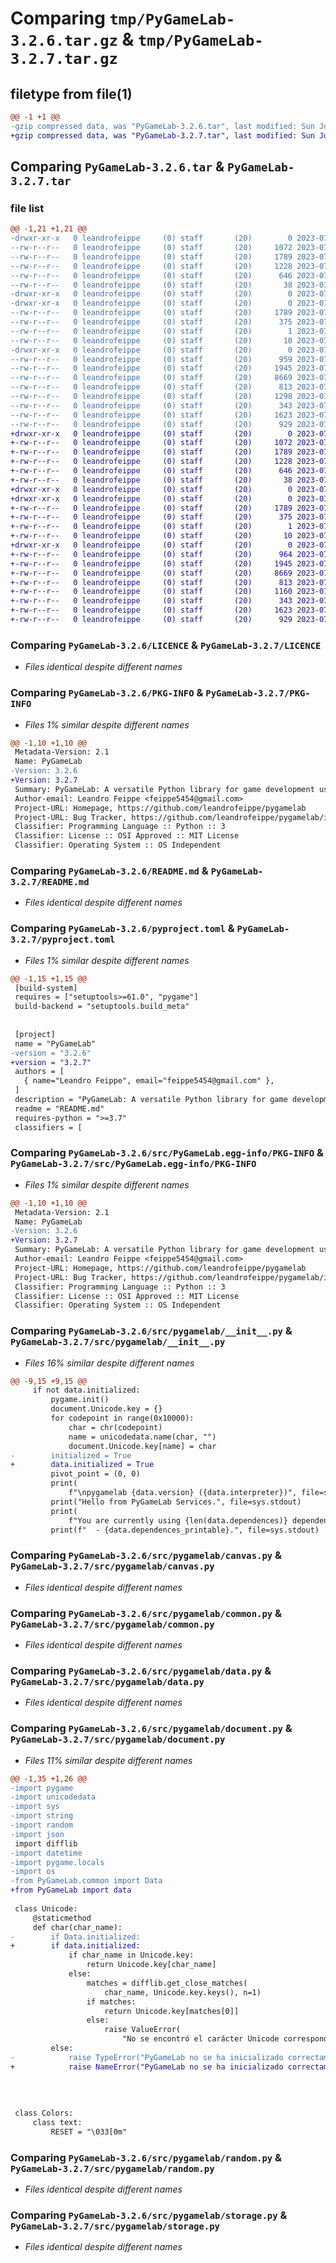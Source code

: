 # Comparing `tmp/PyGameLab-3.2.6.tar.gz` & `tmp/PyGameLab-3.2.7.tar.gz`

## filetype from file(1)

```diff
@@ -1 +1 @@
-gzip compressed data, was "PyGameLab-3.2.6.tar", last modified: Sun Jul 23 19:29:23 2023, max compression
+gzip compressed data, was "PyGameLab-3.2.7.tar", last modified: Sun Jul 23 19:49:10 2023, max compression
```

## Comparing `PyGameLab-3.2.6.tar` & `PyGameLab-3.2.7.tar`

### file list

```diff
@@ -1,21 +1,21 @@
-drwxr-xr-x   0 leandrofeippe     (0) staff       (20)        0 2023-07-23 19:29:23.000000 PyGameLab-3.2.6/
--rw-r--r--   0 leandrofeippe     (0) staff       (20)     1072 2023-07-16 20:03:01.000000 PyGameLab-3.2.6/LICENCE
--rw-r--r--   0 leandrofeippe     (0) staff       (20)     1789 2023-07-23 19:29:23.000000 PyGameLab-3.2.6/PKG-INFO
--rw-r--r--   0 leandrofeippe     (0) staff       (20)     1228 2023-07-23 19:21:52.000000 PyGameLab-3.2.6/README.md
--rw-r--r--   0 leandrofeippe     (0) staff       (20)      646 2023-07-23 19:28:47.000000 PyGameLab-3.2.6/pyproject.toml
--rw-r--r--   0 leandrofeippe     (0) staff       (20)       38 2023-07-23 19:29:23.000000 PyGameLab-3.2.6/setup.cfg
-drwxr-xr-x   0 leandrofeippe     (0) staff       (20)        0 2023-07-23 19:29:23.000000 PyGameLab-3.2.6/src/
-drwxr-xr-x   0 leandrofeippe     (0) staff       (20)        0 2023-07-23 19:29:23.000000 PyGameLab-3.2.6/src/PyGameLab.egg-info/
--rw-r--r--   0 leandrofeippe     (0) staff       (20)     1789 2023-07-23 19:29:23.000000 PyGameLab-3.2.6/src/PyGameLab.egg-info/PKG-INFO
--rw-r--r--   0 leandrofeippe     (0) staff       (20)      375 2023-07-23 19:29:23.000000 PyGameLab-3.2.6/src/PyGameLab.egg-info/SOURCES.txt
--rw-r--r--   0 leandrofeippe     (0) staff       (20)        1 2023-07-23 19:29:23.000000 PyGameLab-3.2.6/src/PyGameLab.egg-info/dependency_links.txt
--rw-r--r--   0 leandrofeippe     (0) staff       (20)       10 2023-07-23 19:29:23.000000 PyGameLab-3.2.6/src/PyGameLab.egg-info/top_level.txt
-drwxr-xr-x   0 leandrofeippe     (0) staff       (20)        0 2023-07-23 19:29:23.000000 PyGameLab-3.2.6/src/pygamelab/
--rw-r--r--   0 leandrofeippe     (0) staff       (20)      959 2023-07-23 19:16:05.000000 PyGameLab-3.2.6/src/pygamelab/__init__.py
--rw-r--r--   0 leandrofeippe     (0) staff       (20)     1945 2023-07-23 18:39:26.000000 PyGameLab-3.2.6/src/pygamelab/canvas.py
--rw-r--r--   0 leandrofeippe     (0) staff       (20)     8669 2023-07-23 18:39:11.000000 PyGameLab-3.2.6/src/pygamelab/common.py
--rw-r--r--   0 leandrofeippe     (0) staff       (20)      813 2023-07-23 19:28:24.000000 PyGameLab-3.2.6/src/pygamelab/data.py
--rw-r--r--   0 leandrofeippe     (0) staff       (20)     1298 2023-07-23 18:27:02.000000 PyGameLab-3.2.6/src/pygamelab/document.py
--rw-r--r--   0 leandrofeippe     (0) staff       (20)      343 2023-07-23 18:39:52.000000 PyGameLab-3.2.6/src/pygamelab/locals.py
--rw-r--r--   0 leandrofeippe     (0) staff       (20)     1623 2023-07-23 18:30:07.000000 PyGameLab-3.2.6/src/pygamelab/random.py
--rw-r--r--   0 leandrofeippe     (0) staff       (20)      929 2023-07-23 18:40:13.000000 PyGameLab-3.2.6/src/pygamelab/storage.py
+drwxr-xr-x   0 leandrofeippe     (0) staff       (20)        0 2023-07-23 19:49:10.000000 PyGameLab-3.2.7/
+-rw-r--r--   0 leandrofeippe     (0) staff       (20)     1072 2023-07-16 20:03:01.000000 PyGameLab-3.2.7/LICENCE
+-rw-r--r--   0 leandrofeippe     (0) staff       (20)     1789 2023-07-23 19:49:10.000000 PyGameLab-3.2.7/PKG-INFO
+-rw-r--r--   0 leandrofeippe     (0) staff       (20)     1228 2023-07-23 19:21:52.000000 PyGameLab-3.2.7/README.md
+-rw-r--r--   0 leandrofeippe     (0) staff       (20)      646 2023-07-23 19:48:30.000000 PyGameLab-3.2.7/pyproject.toml
+-rw-r--r--   0 leandrofeippe     (0) staff       (20)       38 2023-07-23 19:49:10.000000 PyGameLab-3.2.7/setup.cfg
+drwxr-xr-x   0 leandrofeippe     (0) staff       (20)        0 2023-07-23 19:49:10.000000 PyGameLab-3.2.7/src/
+drwxr-xr-x   0 leandrofeippe     (0) staff       (20)        0 2023-07-23 19:49:10.000000 PyGameLab-3.2.7/src/PyGameLab.egg-info/
+-rw-r--r--   0 leandrofeippe     (0) staff       (20)     1789 2023-07-23 19:49:10.000000 PyGameLab-3.2.7/src/PyGameLab.egg-info/PKG-INFO
+-rw-r--r--   0 leandrofeippe     (0) staff       (20)      375 2023-07-23 19:49:10.000000 PyGameLab-3.2.7/src/PyGameLab.egg-info/SOURCES.txt
+-rw-r--r--   0 leandrofeippe     (0) staff       (20)        1 2023-07-23 19:49:10.000000 PyGameLab-3.2.7/src/PyGameLab.egg-info/dependency_links.txt
+-rw-r--r--   0 leandrofeippe     (0) staff       (20)       10 2023-07-23 19:49:10.000000 PyGameLab-3.2.7/src/PyGameLab.egg-info/top_level.txt
+drwxr-xr-x   0 leandrofeippe     (0) staff       (20)        0 2023-07-23 19:49:10.000000 PyGameLab-3.2.7/src/pygamelab/
+-rw-r--r--   0 leandrofeippe     (0) staff       (20)      964 2023-07-23 19:44:55.000000 PyGameLab-3.2.7/src/pygamelab/__init__.py
+-rw-r--r--   0 leandrofeippe     (0) staff       (20)     1945 2023-07-23 18:39:26.000000 PyGameLab-3.2.7/src/pygamelab/canvas.py
+-rw-r--r--   0 leandrofeippe     (0) staff       (20)     8669 2023-07-23 18:39:11.000000 PyGameLab-3.2.7/src/pygamelab/common.py
+-rw-r--r--   0 leandrofeippe     (0) staff       (20)      813 2023-07-23 19:28:24.000000 PyGameLab-3.2.7/src/pygamelab/data.py
+-rw-r--r--   0 leandrofeippe     (0) staff       (20)     1160 2023-07-23 19:47:34.000000 PyGameLab-3.2.7/src/pygamelab/document.py
+-rw-r--r--   0 leandrofeippe     (0) staff       (20)      343 2023-07-23 18:39:52.000000 PyGameLab-3.2.7/src/pygamelab/locals.py
+-rw-r--r--   0 leandrofeippe     (0) staff       (20)     1623 2023-07-23 18:30:07.000000 PyGameLab-3.2.7/src/pygamelab/random.py
+-rw-r--r--   0 leandrofeippe     (0) staff       (20)      929 2023-07-23 18:40:13.000000 PyGameLab-3.2.7/src/pygamelab/storage.py
```

### Comparing `PyGameLab-3.2.6/LICENCE` & `PyGameLab-3.2.7/LICENCE`

 * *Files identical despite different names*

### Comparing `PyGameLab-3.2.6/PKG-INFO` & `PyGameLab-3.2.7/PKG-INFO`

 * *Files 1% similar despite different names*

```diff
@@ -1,10 +1,10 @@
 Metadata-Version: 2.1
 Name: PyGameLab
-Version: 3.2.6
+Version: 3.2.7
 Summary: PyGameLab: A versatile Python library for game development using Pygame.
 Author-email: Leandro Feippe <feippe5454@gmail.com>
 Project-URL: Homepage, https://github.com/leandrofeippe/pygamelab
 Project-URL: Bug Tracker, https://github.com/leandrofeippe/pygamelab/issues
 Classifier: Programming Language :: Python :: 3
 Classifier: License :: OSI Approved :: MIT License
 Classifier: Operating System :: OS Independent
```

### Comparing `PyGameLab-3.2.6/README.md` & `PyGameLab-3.2.7/README.md`

 * *Files identical despite different names*

### Comparing `PyGameLab-3.2.6/pyproject.toml` & `PyGameLab-3.2.7/pyproject.toml`

 * *Files 1% similar despite different names*

```diff
@@ -1,15 +1,15 @@
 [build-system]
 requires = ["setuptools>=61.0", "pygame"]
 build-backend = "setuptools.build_meta"
 
 
 [project]
 name = "PyGameLab"
-version = "3.2.6"
+version = "3.2.7"
 authors = [
   { name="Leandro Feippe", email="feippe5454@gmail.com" },
 ]
 description = "PyGameLab: A versatile Python library for game development using Pygame."
 readme = "README.md"
 requires-python = ">=3.7"
 classifiers = [
```

### Comparing `PyGameLab-3.2.6/src/PyGameLab.egg-info/PKG-INFO` & `PyGameLab-3.2.7/src/PyGameLab.egg-info/PKG-INFO`

 * *Files 1% similar despite different names*

```diff
@@ -1,10 +1,10 @@
 Metadata-Version: 2.1
 Name: PyGameLab
-Version: 3.2.6
+Version: 3.2.7
 Summary: PyGameLab: A versatile Python library for game development using Pygame.
 Author-email: Leandro Feippe <feippe5454@gmail.com>
 Project-URL: Homepage, https://github.com/leandrofeippe/pygamelab
 Project-URL: Bug Tracker, https://github.com/leandrofeippe/pygamelab/issues
 Classifier: Programming Language :: Python :: 3
 Classifier: License :: OSI Approved :: MIT License
 Classifier: Operating System :: OS Independent
```

### Comparing `PyGameLab-3.2.6/src/pygamelab/__init__.py` & `PyGameLab-3.2.7/src/pygamelab/__init__.py`

 * *Files 16% similar despite different names*

```diff
@@ -9,15 +9,15 @@
     if not data.initialized:
         pygame.init()
         document.Unicode.key = {}
         for codepoint in range(0x10000):
             char = chr(codepoint)
             name = unicodedata.name(char, "")
             document.Unicode.key[name] = char
-        initialized = True
+        data.initialized = True
         pivot_point = (0, 0)
         print(
             f"\npygamelab {data.version} ({data.interpreter})", file=sys.stdout)
         print("Hello from PyGameLab Services.", file=sys.stdout)
         print(
             f"You are currently using {len(data.dependences)} dependences:", file=sys.stdout)
         print(f"  - {data.dependences_printable}.", file=sys.stdout)
```

### Comparing `PyGameLab-3.2.6/src/pygamelab/canvas.py` & `PyGameLab-3.2.7/src/pygamelab/canvas.py`

 * *Files identical despite different names*

### Comparing `PyGameLab-3.2.6/src/pygamelab/common.py` & `PyGameLab-3.2.7/src/pygamelab/common.py`

 * *Files identical despite different names*

### Comparing `PyGameLab-3.2.6/src/pygamelab/data.py` & `PyGameLab-3.2.7/src/pygamelab/data.py`

 * *Files identical despite different names*

### Comparing `PyGameLab-3.2.6/src/pygamelab/document.py` & `PyGameLab-3.2.7/src/pygamelab/document.py`

 * *Files 11% similar despite different names*

```diff
@@ -1,35 +1,26 @@
-import pygame
-import unicodedata
-import sys
-import string
-import random
-import json
 import difflib
-import datetime
-import pygame.locals
-import os
-from PyGameLab.common import Data
+from PyGameLab import data
 
 class Unicode:
     @staticmethod
     def char(char_name):
-        if Data.initialized:
+        if data.initialized:
             if char_name in Unicode.key:
                 return Unicode.key[char_name]
             else:
                 matches = difflib.get_close_matches(
                     char_name, Unicode.key.keys(), n=1)
                 if matches:
                     return Unicode.key[matches[0]]
                 else:
                     raise ValueError(
                         "No se encontró el carácter Unicode correspondiente.")
         else:
-            raise TypeError("PyGameLab no se ha inicializado correctamente.")
+            raise NameError("PyGameLab no se ha inicializado correctamente.")
 
 
 
 
 class Colors:
     class text:
         RESET = "\033[0m"
```

### Comparing `PyGameLab-3.2.6/src/pygamelab/random.py` & `PyGameLab-3.2.7/src/pygamelab/random.py`

 * *Files identical despite different names*

### Comparing `PyGameLab-3.2.6/src/pygamelab/storage.py` & `PyGameLab-3.2.7/src/pygamelab/storage.py`

 * *Files identical despite different names*

